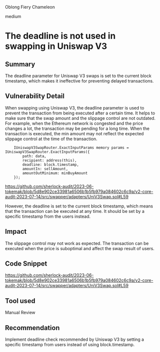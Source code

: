 Oblong Fiery Chameleon

medium

# The deadline is not used in swapping in Uniswap V3
## Summary

The deadline parameter for Uniswap V3 swaps is set to the current block timestamp, which makes it ineffective for preventing delayed transactions.

## Vulnerability Detail

When swapping using Uniswap V3, the deadline parameter is used to prevent the transaction from being executed after a certain time. It helps to make sure that the swap amount and the slippage control are not outdated. For example, when the Ethereum network is congested and the price changes a lot, the transaction may be pending for a long time. When the transaction is executed, the min amount may not reflect the expected slippage control at the time of the transaction.

        IUniswapV3SwapRouter.ExactInputParams memory params = IUniswapV3SwapRouter.ExactInputParams({
            path: data,
            recipient: address(this),
            deadline: block.timestamp,
            amountIn: sellAmount,
            amountOutMinimum: minBuyAmount
        });

https://github.com/sherlock-audit/2023-06-tokemak/blob/5d8e902ce33981a6506b1b5fb979a084602c6c9a/v2-core-audit-2023-07-14/src/swapper/adapters/UniV3Swap.sol#L59

However, the deadline is set to the current block timestamp, which means that the transaction can be executed at any time. It should be set by a specific timestamp from the users instead. 

## Impact

The slippage control may not work as expected. The transaction can be executed when the price is suboptimal and affect the swap result of users.

## Code Snippet

https://github.com/sherlock-audit/2023-06-tokemak/blob/5d8e902ce33981a6506b1b5fb979a084602c6c9a/v2-core-audit-2023-07-14/src/swapper/adapters/UniV3Swap.sol#L59

## Tool used

Manual Review

## Recommendation

Implement deadline check recommended by Uniswap V3 by setting a specific timestamp from users instead of using block.timestamp. 